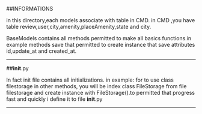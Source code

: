 ##INFORMATIONS

in this directory,each models associate with table in CMD.
in CMD ,you have table review,user,city,amenity,placeAmenity,state and city.

BaseModels contains all methods permitted to make all basics functions.in example methods save that permitted to create instance that save attributes id,update_at and created_at.

---
##__init__.py

In fact init file contains all initializations. in example: for to use class filestorage in other methods, you will be index class FileStorage from file filestorage and create instance with FileStorage().to permitted that progress fast and quickly i define it to file __init__.py

---
